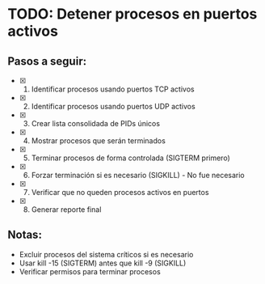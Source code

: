 # TODO: Detener procesos en puertos activos

## Pasos a seguir:
- [x] 1. Identificar procesos usando puertos TCP activos
- [x] 2. Identificar procesos usando puertos UDP activos  
- [x] 3. Crear lista consolidada de PIDs únicos
- [x] 4. Mostrar procesos que serán terminados
- [x] 5. Terminar procesos de forma controlada (SIGTERM primero)
- [x] 6. Forzar terminación si es necesario (SIGKILL) - No fue necesario
- [x] 7. Verificar que no queden procesos activos en puertos
- [x] 8. Generar reporte final

## Notas:
- Excluir procesos del sistema críticos si es necesario
- Usar kill -15 (SIGTERM) antes que kill -9 (SIGKILL)
- Verificar permisos para terminar procesos
